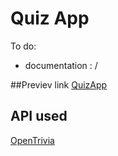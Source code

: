 # Quiz App

To do: </br>

- documentation : /

##Previev link
[QuizApp](https://jolly-dieffenbachia-0bdc44.netlify.app/)

## API used

[OpenTrivia]("https://opentdb.com/")
